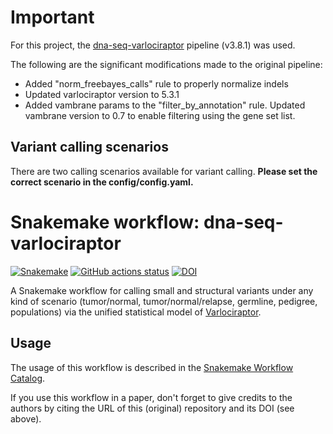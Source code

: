 # Important

For this project, the [dna-seq-varlociraptor](https://github.com/snakemake-workflows/dna-seq-varlociraptor) pipeline (v3.8.1) was used. 

The following are the significant modifications made to the original pipeline:

- Added "norm_freebayes_calls" rule to properly normalize indels
- Updated varlociraptor version to 5.3.1
- Added vambrane params to the "filter_by_annotation" rule. Updated vambrane version to 0.7 to enable filtering using the gene set list.

## Variant calling scenarios

There are two calling scenarios available for variant calling. 
**Please set the correct scenario in the config/config.yaml.** 


# Snakemake workflow: dna-seq-varlociraptor

[![Snakemake](https://img.shields.io/badge/snakemake-≥6.3.0-brightgreen.svg)](https://snakemake.github.io)
[![GitHub actions status](https://github.com/snakemake-workflows/dna-seq-varlociraptor/workflows/Tests/badge.svg?branch=master)](https://github.com/snakemake-workflows/dna-seq-varlociraptor/actions?query=branch%3Amaster+workflow%3ATests)
[![DOI](https://zenodo.org/badge/DOI/10.5281/zenodo.4675661.svg)](https://doi.org/10.5281/zenodo.4675661)


A Snakemake workflow for calling small and structural variants under any kind of scenario (tumor/normal, tumor/normal/relapse, germline, pedigree, populations) via the unified statistical model of [Varlociraptor](https://varlociraptor.github.io).


## Usage

The usage of this workflow is described in the [Snakemake Workflow Catalog](https://snakemake.github.io/snakemake-workflow-catalog/?usage=snakemake-workflows%2Fdna-seq-varlociraptor).

If you use this workflow in a paper, don't forget to give credits to the authors by citing the URL of this (original) repository and its DOI (see above).
